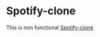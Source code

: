 # Spotify-clone
This is non functional [Spotify-clone](https://vict0rtesla.github.io/Spotify-clone/)
